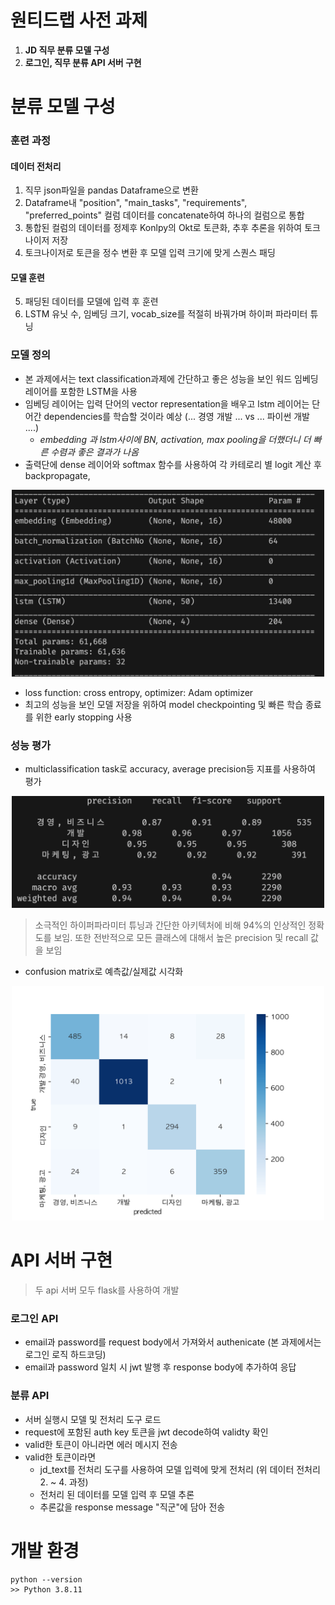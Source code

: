 # 원티드랩 사전 과제

1. **JD 직무 분류 모델 구성**
2. **로그인, 직무 분류 API 서버 구현**

# **분류 모델 구성**

### **훈련 과정**

#### **데이터 전처리**

1. 직무 json파일을 pandas Dataframe으로 변환
2. Dataframe내 "position", "main_tasks", "requirements", "preferred_points" 컬럼 데이터를 concatenate하여 하나의 컬럼으로 통합
3. 통합된 컬럼의 데이터를 정제후 Konlpy의 Okt로 토큰화, 추후 추론을 위하여 토크나이저 저장
4. 토크나이저로 토큰을 정수 변환 후 모델 입력 크기에 맞게 스퀀스 패딩

#### **모델 훈련**

5. 패딩된 데이터를 모델에 입력 후 훈련
6. LSTM 유닛 수, 임베딩 크기, vocab_size를 적절히 바꿔가며 하이퍼 파라미터 튜닝

### **모델 정의**

- 본 과제에서는 text classification과제에 간단하고 좋은 성능을 보인 워드 임베딩 레이어를 포함한 LSTM을 사용
- 임베딩 레이어는 입력 단어의 vector representation을 배우고 lstm 레이어는 단어간 dependencies를 학습할 것이라 예상 (... 경영 개발 ... vs ... 파이썬 개발 ....)
  - _embedding 과 lstm사이에 BN, activation, max pooling을 더했더니 더 빠른 수렴과 좋은 결과가 나옴_
- 출력단에 dense 레이어와 softmax 함수를 사용하여 각 카테로리 별 logit 계산 후 backpropagate,

<p align="center">
  <img src="./model_architecture.png" width="500">
</p>

- loss function: cross entropy, optimizer: Adam optimizer
- 최고의 성능을 보인 모델 저장을 위하여 model checkpointing 및 빠른 학습 종료를 위한 early stopping 사용

### **성능 평가**

- multiclassification task로 accuracy, average precision등 지표를 사용하여 평가

<p align="center">
    <img src="./classification_report.png" width="500">
</p>

> 소극적인 하이퍼파라미터 튜닝과 간단한 아키텍처에 비해 94%의 인상적인 정확도를 보임. 또한 전반적으로 모든 클래스에 대해서 높은 precision 및 recall 값을 보임

- confusion matrix로 예측값/실제값 시각화

<p align="center">
    <img src="./confusion_matrix.png" width="500">
</p>

# **API 서버 구현**

> 두 api 서버 모두 flask를 사용하여 개발

### **로그인 API**

- email과 password를 request body에서 가져와서 authenicate (본 과제에서는 로그인 로직 하드코딩)
- email과 password 일치 시 jwt 발행 후 response body에 추가하여 응답

### **분류 API**

- 서버 실행시 모델 및 전처리 도구 로드
- request에 포함된 auth key 토큰을 jwt decode하여 validty 확인
- valid한 토큰이 아니라면 에러 메시지 전송
- valid한 토큰이라면
  - jd_text를 전처리 도구를 사용하여 모델 입력에 맞게 전처리 (위 데이터 전처리 2. ~ 4. 과정)
  - 전처리 된 데이터를 모델 입력 후 모델 추론
  - 추론값을 response message "직군"에 담아 전송
    <br>

# **개발 환경**

```
python --version
>> Python 3.8.11
```

